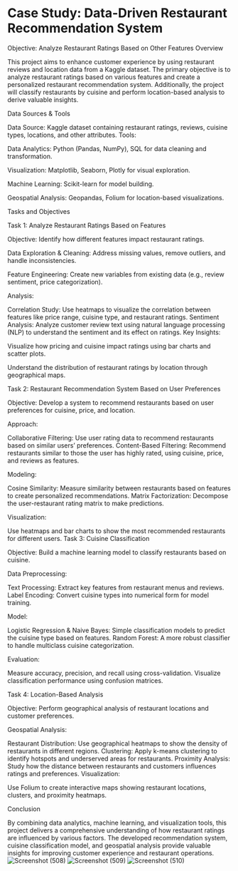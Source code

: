 # Case Study: Data-Driven Restaurant Recommendation System
Objective: Analyze Restaurant Ratings Based on Other Features
Overview

This project aims to enhance customer experience by using restaurant reviews and location data from a Kaggle dataset. The primary objective is to analyze restaurant ratings based on various features and create a personalized restaurant recommendation system. Additionally, the project will classify restaurants by cuisine and perform location-based analysis to derive valuable insights.

Data Sources & Tools

Data Source: Kaggle dataset containing restaurant ratings, reviews, cuisine types, locations, and other attributes.
Tools:

Data Analytics: Python (Pandas, NumPy), SQL for data cleaning and transformation.

Visualization: Matplotlib, Seaborn, Plotly for visual exploration.

Machine Learning: Scikit-learn for model building.

Geospatial Analysis: Geopandas, Folium for location-based visualizations.

Tasks and Objectives

Task 1: Analyze Restaurant Ratings Based on Features

Objective: Identify how different features impact restaurant ratings.


Data Exploration & Cleaning: Address missing values, remove outliers, and handle inconsistencies.

Feature Engineering: Create new variables from existing data (e.g., review sentiment, price categorization).

Analysis:

Correlation Study: Use heatmaps to visualize the correlation between features like price range, cuisine type, and restaurant ratings.
Sentiment Analysis: Analyze customer review text using natural language processing (NLP) to understand the sentiment and its effect on ratings.
Key Insights:


Visualize how pricing and cuisine impact ratings using bar charts and scatter plots.

Understand the distribution of restaurant ratings by location through geographical maps.

Task 2: Restaurant Recommendation System Based on User Preferences

Objective: Develop a system to recommend restaurants based on user preferences for cuisine, price, and location.

Approach:

Collaborative Filtering: Use user rating data to recommend restaurants based on similar users’ preferences.
Content-Based Filtering: Recommend restaurants similar to those the user has highly rated, using cuisine, price, and reviews as features.

Modeling:

Cosine Similarity: Measure similarity between restaurants based on features to create personalized recommendations.
Matrix Factorization: Decompose the user-restaurant rating matrix to make predictions.

Visualization:

Use heatmaps and bar charts to show the most recommended restaurants for different users.
Task 3: Cuisine Classification

Objective: Build a machine learning model to classify restaurants based on cuisine.

Data Preprocessing:

Text Processing: Extract key features from restaurant menus and reviews.
Label Encoding: Convert cuisine types into numerical form for model training.

Model:

Logistic Regression & Naive Bayes: Simple classification models to predict the cuisine type based on features.
Random Forest: A more robust classifier to handle multiclass cuisine categorization.

Evaluation:

Measure accuracy, precision, and recall using cross-validation.
Visualize classification performance using confusion matrices.

Task 4: Location-Based Analysis

Objective: Perform geographical analysis of restaurant locations and customer preferences.

Geospatial Analysis:

Restaurant Distribution: Use geographical heatmaps to show the density of restaurants in different regions.
Clustering: Apply k-means clustering to identify hotspots and underserved areas for restaurants.
Proximity Analysis: Study how the distance between restaurants and customers influences ratings and preferences.
Visualization:

Use Folium to create interactive maps showing restaurant locations, clusters, and proximity heatmaps.

Conclusion

By combining data analytics, machine learning, and visualization tools, this project delivers a comprehensive understanding of how restaurant ratings are influenced by various factors. The developed recommendation system, cuisine classification model, and geospatial analysis provide valuable insights for improving customer experience and restaurant operations.
![Screenshot (508)](https://github.com/user-attachments/assets/8a13fecf-589d-4043-9565-e2ac27a59090)
![Screenshot (509)](https://github.com/user-attachments/assets/fc445de9-9c71-40a1-a119-b4e6ad587b18)
![Screenshot (510)](https://github.com/user-attachments/assets/471f0bed-eb3e-4fd0-975c-857a546cb1d5)


